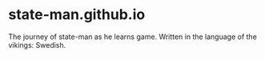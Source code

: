 # state-man.github.io
The journey of state-man as he learns game. Written in the language of the vikings: Swedish.
